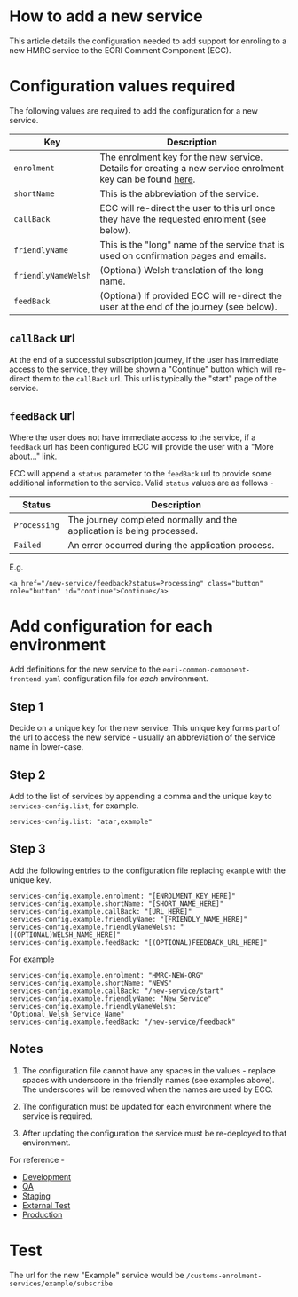 # How to add a new service
This article details the configuration needed to add support for enroling to a new HMRC service to the EORI Comment Component (ECC).

# Configuration values required
The following values are required to add the configuration for a new service.

| Key                     | Description             | 
| -------------           | ----------------------- | 
| `enrolment`             | The enrolment key for the new service.  Details for creating a new service enrolment key can be found [here](https://github.com/hmrc/service-enrolment-config). | 
| `shortName`             | This is the abbreviation of the service. | 
| `callBack`              | ECC will re-direct the user to this url once they have the requested enrolment (see below). | 
| `friendlyName`          | This is the "long" name of the service that is used on confirmation pages and emails. | 
| `friendlyNameWelsh`     | (Optional) Welsh translation of the long name.| 
| `feedBack`              | (Optional) If provided ECC will re-direct the user at the end of the journey (see below). | 

## `callBack` url ##
At the end of a successful subscription journey, if the user has immediate access to the service, they will be shown a "Continue"
button which will re-direct them to the `callBack` url.  This url is typically the "start" page of the service.

## `feedBack` url ##
Where the user does not have immediate access to the service, if a `feedBack` url has been configured ECC will provide the user with a "More about..." link.

ECC will append a `status` parameter to the `feedBack` url to provide some additional information to the service.  Valid `status` values are as follows - 

| Status                    | Description             | 
| --------------------------| ----------------------- |  
| `Processing`              | The journey completed normally and the application is being processed.  | 
| `Failed   `               | An error occurred during the application process.  | 

E.g. 
```
<a href="/new-service/feedback?status=Processing" class="button" role="button" id="continue">Continue</a>
```

# Add configuration for each environment
Add definitions for the new service to the `eori-common-component-frontend.yaml` configuration file for *each* environment.

## Step 1
Decide on a unique key for the new service. This unique key forms part of the url to access the new service - usually an abbreviation of the service name in lower-case.


## Step 2
Add to the list of services by appending a comma and the unique key to `services-config.list`, for example.
```
services-config.list: "atar,example"
```

## Step 3
Add the following entries to the configuration file replacing `example` with the unique key.
```
services-config.example.enrolment: "[ENROLMENT_KEY_HERE]"
services-config.example.shortName: "[SHORT_NAME_HERE]"
services-config.example.callBack: "[URL_HERE]"
services-config.example.friendlyName: "[FRIENDLY_NAME_HERE]"
services-config.example.friendlyNameWelsh: "[(OPTIONAL)WELSH_NAME_HERE]"
services-config.example.feedBack: "[(OPTIONAL)FEEDBACK_URL_HERE]"
```

For example
```
services-config.example.enrolment: "HMRC-NEW-ORG"
services-config.example.shortName: "NEWS"
services-config.example.callBack: "/new-service/start"
services-config.example.friendlyName: "New_Service"
services-config.example.friendlyNameWelsh: "Optional_Welsh_Service_Name"
services-config.example.feedBack: "/new-service/feedback"
```

## Notes
1. The configuration file cannot have any spaces in the values - replace spaces with underscore in the friendly names (see examples above).  The underscores will be removed when the names are used by ECC.

2. The configuration must be updated for each environment where the service is required.  

3. After updating the configuration the service must be re-deployed to that environment.

For reference - 
- [Development](https://github.com/hmrc/app-config-development/blob/master/eori-common-component-frontend.yaml)
- [QA](https://github.com/hmrc/app-config-qa/blob/master/eori-common-component-frontend.yaml)
- [Staging](https://github.com/hmrc/app-config-staging/blob/master/eori-common-component-frontend.yaml)
- [External Test](https://github.com/hmrc/app-config-externaltest/blob/master/eori-common-component-frontend.yaml)
- [Production](https://github.com/hmrc/app-config-production/blob/master/eori-common-component-frontend.yaml)

# Test
The url for the new "Example" service would be
`/customs-enrolment-services/example/subscribe`
